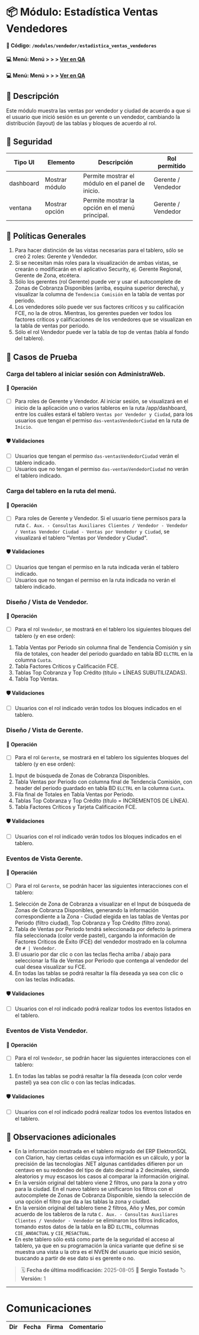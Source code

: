 # 📦 Módulo: Estadística Ventas Vendedores
#### 📁 **Código:** `/modules/vendedor/estadistica_ventas_vendedores`
#### 💻 **Menú:** Menú > > >  [Ver en QA](http://192.168.2.16:1089/app/conauxiliares/vendedor/ventas-vendedor-ciudad)
#### 💻 **Menú:** Menú > > >  [Ver en QA](http://192.168.2.16:1089/app/dashboard)

## 📝 Descripción
Este módulo muestra las ventas por vendedor y ciudad de acuerdo a que si el usuario que inició sesión es un gerente o un vendedor, cambiando la distribución (layout) de las tablas y bloques de acuerdo al rol.

## 🔐 Seguridad
| Tipo UI | Elemento          | Descripción                    | Rol permitido |
|---------|-------------------|--------------------------------|----------------|
| dashboard   | Mostrar módulo | Permite mostrar el módulo en el panel de inicio. | Gerente / Vendedor |
| ventana   | Mostrar opción | Permite mostrar la opción en el menú principal. | Gerente / Vendedor |

## 💼 Políticas Generales
1. Para hacer distinción de las vistas necesarias para el tablero, sólo se creó 2 roles: Gerente y Vendedor.
2. Si se necesitan más roles para la visualización de ambas vistas, se crearán o modificarán en el aplicativo Security, ej. Gerente Regional, Gerente de Zona, etcétera.
3. Sólo los gerentes (rol Gerente) puede ver y usar el autocomplete de Zonas de Cobranza Disponibles (arriba, esquina superior derecha), y visualizar la columna de `Tendencia Comisión` en la tabla de ventas por periodo.
4. Los vendedores sólo puede ver sus factores críticos y su calificación FCE, no la de otros. Mientras, los gerentes pueden ver todos los factores críticos y calificaciones de los vendedores que se visualizan en la tabla de ventas por periodo.
5. Sólo el rol Vendedor puede ver la tabla de top de ventas (tabla al fondo del tablero).

## 🧪 Casos de Prueba

### Carga del tablero al iniciar sesión con AdministraWeb.
#### 💼 Operación
- [ ] Para roles de Gerente y Vendedor. Al iniciar sesión, se visualizará en el inicio de la aplicación uno o varios tableros en la ruta /app/dashboard, entre los cuáles estará el tablero `Ventas por Vendedor y Ciudad`, para los usuarios que tengan el permiso `das-ventasVendedorCiudad` en la ruta de `Inicio`.
#### 🛡️ Validaciones
- [ ] Usuarios que tengan el permiso `das-ventasVendedorCiudad` verán el tablero indicado.
- [ ] Usuarios que no tengan el permiso `das-ventasVendedorCiudad` no verán el tablero indicado.

### Carga del tablero en la ruta del menú.
#### 💼 Operación
- [ ] Para roles de Gerente y Vendedor. Si el usuario tiene permisos para la ruta `C. Aux. - Consultas Auxiliares Clientes / Vendedor - Vendedor / Ventas Vendedor Ciudad - Ventas por Vendedor y Ciudad`, se visualizará el tablero "Ventas por Vendedor y Ciudad".
#### 🛡️ Validaciones
- [ ] Usuarios que tengan el permiso en la ruta indicada verán el tablero indicado.
- [ ] Usuarios que no tengan el permiso en la ruta indicada no verán el tablero indicado.

### Diseño / Vista de Vendedor.
#### 💼 Operación
- [ ] Para el rol `Vendedor`, se mostrará en el tablero los siguientes bloques del tablero (y en ese orden):
1. Tabla Ventas por Periodo sin columna final de Tendencia Comisión y sin fila de totales, con header del periodo guardado en tabla BD `ELCTRL` en la columna `Cuota`.
2. Tabla Factores Críticos y Calificación FCE.
3. Tablas Top Cobranza y Top Crédito (título = LÍNEAS SUBUTILIZADAS).
4. Tabla Top Ventas.
#### 🛡️ Validaciones
- [ ] Usuarios con el rol indicado verán todos los bloques indicados en el tablero.

### Diseño / Vista de Gerente.
#### 💼 Operación
- [ ] Para el rol `Gerente`, se mostrará en el tablero los siguientes bloques del tablero (y en ese orden):
1. Input de búsqueda de Zonas de Cobranza Disponibles.
2. Tabla Ventas por Periodo con columna final de Tendencia Comisión, con header del periodo guardado en tabla BD `ELCTRL` en la columna `Cuota`.
3. Fila final de Totales en Tabla Ventas por Periodo.
4. Tablas Top Cobranza y Top Crédito (título = INCREMENTOS DE LÍNEA).
5. Tabla Factores Críticos y Tarjeta Calificación FCE.
#### 🛡️ Validaciones
- [ ] Usuarios con el rol indicado verán todos los bloques indicados en el tablero.

### Eventos de Vista Gerente.
#### 💼 Operación
- [ ] Para el rol `Gerente`, se podrán hacer las siguientes interacciones con el tablero:
1. Selección de Zona de Cobranza a visualizar en el Input de búsqueda de Zonas de Cobranza Disponibles, generando la información correspondiente a la Zona - Ciudad elegida en las tablas de Ventas por Periodo (filtro ciudad), Top Cobranza y Top Crédito (filtro zona).
2. Tabla de Ventas por Periodo tendrá seleccionada por defecto la primera fila seleccionada (color verde pastel), cargando la información de Factores Críticos de Éxito (FCE) del vendedor mostrado en la columna de `# | Vendedor`.
3. El usuario por dar clic o con las teclas flecha arriba / abajo para seleccionar la fila de Ventas por Periodo que contenga al vendedor del cual desea visualizar su FCE.
4. En todas las tablas se podrá resaltar la fila deseada ya sea con clic o con las teclas indicadas.
#### 🛡️ Validaciones
- [ ] Usuarios con el rol indicado podrá realizar todos los eventos listados en el tablero.

### Eventos de Vista Vendedor.
#### 💼 Operación
- [ ] Para el rol `Vendedor`, se podrán hacer las siguientes interacciones con el tablero:
1. En todas las tablas se podrá resaltar la fila deseada (con color verde pastel) ya sea con clic o con las teclas indicadas.
#### 🛡️ Validaciones
- [ ] Usuarios con el rol indicado podrá realizar todos los eventos listados en el tablero.

## 📎 Observaciones adicionales
- En la información mostrada en el tablero migrado del ERP ElektronSQL con Clarion, hay ciertas celdas cuya información es un cálculo, y por la precisión de las tecnologías .NET algunas cantidades difieren por un centavo en su redondeo del tipo de dato decimal a 2 decimales, siendo aleatorios y muy escasos los casos al comparar la información original.
- En la versión original del tablero viene 2 filtros, uno para la zona y otro para la ciudad. En el nuevo tablero se unificaron los filtros con el autocomplete de Zonas de Cobranza Disponible, siendo la selección de una opción el filtro que da a las tablas la zona y ciudad.
- En la versión original del tablero tiene 2 filtros, Año y Mes, por común acuerdo de los tableros de la ruta `C. Aux. - Consultas Auxiliares Clientes / Vendedor - Vendedor` se eliminaron los filtros indicados, tomando estos datos de la tabla en la BD `ELCTRL`, columnas `CIE_ANOACTUAL` y `CIE_MESACTUAL`.
- En este tablero sólo está como parte de la seguridad el acceso al tablero, ya que en su programación la única variante que define si se muestra una vista u la otra es el NVEN del usuario que inició sesión, buscando a partir de ese dato si es gerente o no.

> 🗓️ **Fecha de última modificación:** 2025-08-05
> 👤 **Sergio Tostado**
> 🏷️ **Versión:** 1

---
# Comunicaciones
|Dir|Fecha       |Firma|Comentario                    |
|---|------------|-----|------------------------------|
